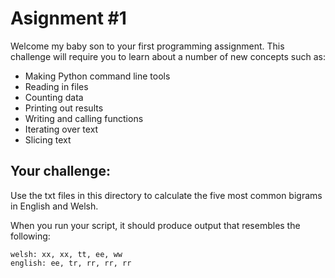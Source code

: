 Asignment #1
============

Welcome my baby son to your first programming assignment. This challenge will require you to learn about
a number of new concepts such as:

* Making Python command line tools
* Reading in files
* Counting data
* Printing out results
* Writing and calling functions
* Iterating over text
* Slicing text

Your challenge:
---------------

Use the txt files in this directory to calculate the five most common bigrams in English and Welsh. 

When you run your script, it should produce output that resembles the following:

```
welsh: xx, xx, tt, ee, ww
english: ee, tr, rr, rr, rr
```


